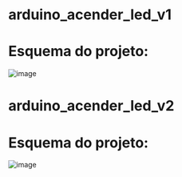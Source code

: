 # arduino_acender_led_v1
# Esquema do projeto:
![image](https://user-images.githubusercontent.com/126209536/235015514-4210c490-2d73-4e7f-b309-98077b5698c2.png)

# arduino_acender_led_v2
# Esquema do projeto:
![image](https://user-images.githubusercontent.com/126209536/235022265-ae0f2d29-aa56-45bd-8c27-ea146381d78a.png)
